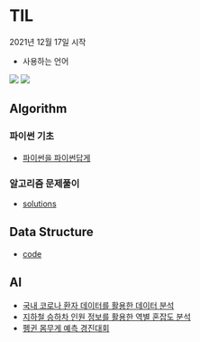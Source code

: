 # TIL
2021년 12월 17일 시작

* 사용하는 언어
<img src="https://img.shields.io/badge/Python-3776AB?style=flat-square&logo=Python&logoColor=white"/>
<img src="https://img.shields.io/badge/Pytorch-EE4C2C?style=flat-square&logo=Pytorch&logoColor=white"/>

## Algorithm
### 파이썬 기초
* [파이썬을 파이썬답게](https://github.com/DaonWoori/TIL/blob/main/Algorithm/theory/%ED%8C%8C%EC%9D%B4%EC%8D%AC%EC%9D%84%20%ED%8C%8C%EC%9D%B4%EC%8D%AC%EB%8B%B5%EA%B2%8C.md)
         
### 알고리즘 문제풀이
* [solutions](https://github.com/DaonWoori/TIL/tree/main/Algorithm)

## Data Structure
* [code](https://github.com/DaonWoori/TIL/tree/main/Data%20Structure)
  
## AI
* [국내 코로나 환자 데이터를 활용한 데이터 분석](https://github.com/DaonWoori/TIL/tree/main/AI/%EA%B5%AD%EB%82%B4%20%EC%BD%94%EB%A1%9C%EB%82%98%20%ED%99%98%EC%9E%90%20%EB%8D%B0%EC%9D%B4%ED%84%B0%EB%A5%BC%20%ED%99%9C%EC%9A%A9%ED%95%9C%20%EB%8D%B0%EC%9D%B4%ED%84%B0%20%EB%B6%84%EC%84%9D)
* [지하철 승하차 인원 정보를 활용한 역별 혼잡도 분석](https://github.com/DaonWoori/TIL/tree/main/AI/%EC%A7%80%ED%95%98%EC%B2%A0%20%EC%8A%B9%ED%95%98%EC%B0%A8%20%EC%9D%B8%EC%9B%90%20%EC%A0%95%EB%B3%B4%EB%A5%BC%20%ED%99%9C%EC%9A%A9%ED%95%9C%20%EC%97%AD%EB%B3%84%20%ED%98%BC%EC%9E%A1%EB%8F%84%20%EB%B6%84%EC%84%9D)
* [펭귄 몸무게 예측 경진대회](https://github.com/DaonWoori/TIL/tree/main/AI/%ED%8E%AD%EA%B7%84%20%EB%AA%B8%EB%AC%B4%EA%B2%8C%20%EC%98%88%EC%B8%A1%20%EA%B2%BD%EC%A7%84%EB%8C%80%ED%9A%8C)

